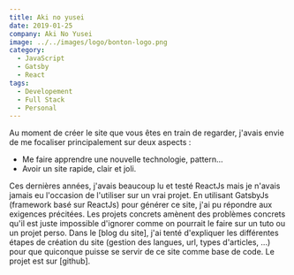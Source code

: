 ```yaml
---
title: Aki no yusei
date: 2019-01-25
company: Aki No Yusei
image: ../../images/logo/bonton-logo.png
category:
  - JavaScript
  - Gatsby
  - React
tags:
  - Developement
  - Full Stack
  - Personal
---
```


Au moment de créer le site que vous êtes en train de regarder, j'avais envie de me focaliser principalement sur deux aspects :

- Me faire apprendre une nouvelle technologie, pattern...
- Avoir un site rapide, clair et joli.

Ces dernières années, j'avais beaucoup lu et testé ReactJs mais je n'avais jamais eu l'occasion de l'utiliser sur un vrai projet. En utilisant GatsbyJs (framework basé sur ReactJs) pour générer ce site, j'ai pu répondre aux exigences précitées. Les projets concrets amènent des problèmes concrets qu'il est juste impossible d'ignorer comme on pourrait le faire sur un tuto ou un projet perso. Dans le [blog du site], j'ai tenté d'expliquer les différentes étapes de création du site (gestion des langues, url, types d'articles, ...) pour que quiconque puisse se servir de ce site comme base de code. Le projet est sur [github].
